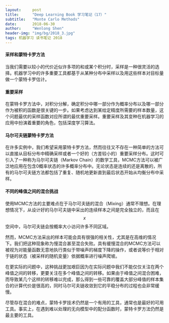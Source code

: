 ```yaml
---
layout:     post
title:      "Deep Learning Book 学习笔记（17）"
subtitle:   "Monte Carlo Methods"
date:       2018-06-30
author:     "Wenlong Shen"
header-img: "img/bg/2018_3.jpg"
tags: 机器学习 读书笔记 2018
---
```


<script type="text/javascript" src="https://cdnjs.cloudflare.com/ajax/libs/mathjax/2.7.1/MathJax.js?config=default"></script>

#### 采样和蒙特卡罗方法

当我们需要以较小的代价近似许多项的和或某个积分时，采样是一种很灵活的选择。机器学习中的许多重要工具都基于从某种分布中采样以及用这些样本对目标量做一个蒙特卡罗估计。

#### 重要采样

在蒙特卡罗方法中，对积分分解，确定积分中哪一部分作为概率分布以及哪一部分作为被积的函数是很关键的一步。如果考虑达到某给定精度所需要的样本数量，这个问题最优的采样函数对应所谓的最优重要采样。重要采样及其变种在机器学习的应用中扮演着重要的角色，包括深度学习算法。

#### 马尔可夫链蒙特卡罗方法

在许多实例中，我们希望采用蒙特卡罗方法，然而往往又不存在一种简单的方法可以直接从目标分布中精确采样或者一个好的（方差较小的）重要采样分布。这时可引入了一种称为马尔可夫链（Markov Chain）的数学工具，MCMC方法可以被广泛地应用在包含0概率状态的许多概率分布中。无论状态是连续的还是离散的，所有的马尔可夫链方法都包括了重复、随机地更新直到最后状态开始从均衡分布中采样。

#### 不同的峰值之间的混合挑战

使用MCMC方法的主要难点在于马尔可夫链的混合（Mixing）通常不理想。在理想情况下，从设计好的马尔可夫链中采出的连续样本之间是完全独立的，而且在$$x$$空间中，马尔可夫链会按概率大小访问许多不同区域。

然而，MCMC方法采出的样本可能会具有很强的相关性，尤其是在高维的情况下。我们把这种现象称为慢混合甚至混合失败。具有缓慢混合的MCMC方法可以被视为对能量函数无意地执行类似于带噪声的梯度下降的操作，或者说等价于相对于链的状态（被采样的随机变量）依据概率进行噪声爬坡。

在更实际的问题中，这种挑战更加艰巨因为在实际问题中我们不能仅仅关注在两个峰值之间的转移，更要关注在多个峰值之间的转移。如果由于峰值之间混合困难，而导致某几个这样的转移难以完成，那么得到一些可靠的覆盖大部分峰值的样本集合的计算代价是很高的，同时马尔可夫链收敛到它的平稳分布的过程也会非常缓慢。

尽管存在混合的难点，蒙特卡罗技术仍然是一个有用的工具，通常也是最好的可用工具。事实上，在遇到难以处理的无向模型中的配分函数时，蒙特卡罗方法仍然是最主要的工具。
